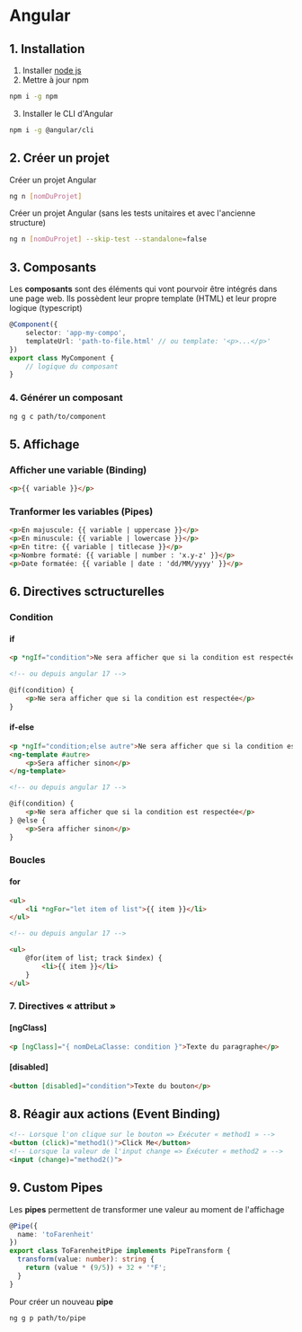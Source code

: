 # Angular

## 1. Installation

1. Installer [node js](https://nodejs.org/en/download/)
2. Mettre à jour npm
```bash
npm i -g npm
```
3. Installer le CLI d'Angular
```bash
npm i -g @angular/cli
```

## 2. Créer un projet

Créer un projet Angular
```bash
ng n [nomDuProjet]
```

Créer un projet Angular (sans les tests unitaires et avec l'ancienne structure)
```bash
ng n [nomDuProjet] --skip-test --standalone=false
```

## 3. Composants

Les **composants** sont des éléments qui vont pourvoir être intégrés dans une page web.
Ils possèdent leur propre template (HTML) et leur propre logique (typescript)

```ts
@Component({
    selector: 'app-my-compo',
    templateUrl: 'path-to-file.html' // ou template: '<p>...</p>'
})
export class MyComponent {
    // logique du composant
}
```
### 4. Générer un composant
```bash
ng g c path/to/component
```

## 5. Affichage

### Afficher une variable (Binding)

```html
<p>{{ variable }}</p>
```

### Tranformer les variables (Pipes)
```html
<p>En majuscule: {{ variable | uppercase }}</p>
<p>En minuscule: {{ variable | lowercase }}</p>
<p>En titre: {{ variable | titlecase }}</p>
<p>Nombre formaté: {{ variable | number : 'x.y-z' }}</p>
<p>Date formatée: {{ variable | date : 'dd/MM/yyyy' }}</p>
```

## 6. Directives sctructurelles

### Condition
#### if
```html
<p *ngIf="condition">Ne sera afficher que si la condition est respectée</p>

<!-- ou depuis angular 17 -->

@if(condition) {
    <p>Ne sera afficher que si la condition est respectée</p>
}
```

#### if-else
```html
<p *ngIf="condition;else autre">Ne sera afficher que si la condition est respectée</p>
<ng-template #autre>
    <p>Sera afficher sinon</p>
</ng-template>

<!-- ou depuis angular 17 -->

@if(condition) {
    <p>Ne sera afficher que si la condition est respectée</p>
} @else {
    <p>Sera afficher sinon</p>
}
```
### Boucles
#### for
```html
<ul>
    <li *ngFor="let item of list">{{ item }}</li>
</ul>  

<!-- ou depuis angular 17 -->

<ul>
    @for(item of list; track $index) {
        <li>{{ item }}</li>
    }
</ul> 
```

### 7. Directives « attribut »
#### [ngClass]

```html
<p [ngClass]="{ nomDeLaClasse: condition }">Texte du paragraphe</p>
```

#### [disabled]

```html
<button [disabled]="condition">Texte du bouton</p>
```

## 8. Réagir aux actions (Event Binding)
```html
<!-- Lorsque l'on clique sur le bouton => Éxécuter « method1 » -->
<button (click)="method1()">Click Me</button>
<!-- Lorsque la valeur de l'input change => Éxécuter « method2 » -->
<input (change)="method2()">
```

## 9. Custom Pipes
Les **pipes** permettent de transformer une valeur au moment de l'affichage

```ts
@Pipe({
  name: 'toFarenheit'
})
export class ToFarenheitPipe implements PipeTransform {
  transform(value: number): string {
    return (value * (9/5)) + 32 + '°F';
  }
}
```

Pour créer un nouveau **pipe**

```bash
ng g p path/to/pipe
```
